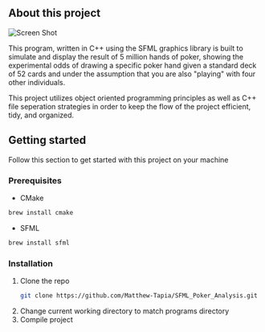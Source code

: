 ## About this project

![Screen Shot](https://github.com/Matthew-Tapia/SFML_Poker_Analysis/blob/master/Images/Poker_Analysis.png?raw=true)

This program, written in C++ using the SFML graphics library is built to simulate and display the result of 5 million hands of poker, showing the experimental odds of drawing a specific poker hand given a standard deck of 52 cards and under the assumption that you are also "playing" with four other individuals.

This project utilizes object oriented programming principles as well as C++ file seperation strategies in order to keep the flow of the project efficient, tidy, and organized. 

## Getting started

Follow this section to get started with this project on your machine

### Prerequisites

* CMake
```sh
brew install cmake
```

* SFML
```sh
brew install sfml
```

### Installation

1. Clone the repo
   ```sh
   git clone https://github.com/Matthew-Tapia/SFML_Poker_Analysis.git
   ```
2. Change current working directory to match programs directory
3. Compile project
